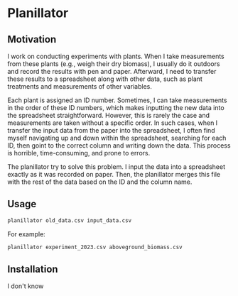 # Planillator

## Motivation

I work on conducting experiments with plants. When I take measurements from these plants (e.g., weigh their dry biomass), I usually do it outdoors and record the results with pen and paper. Afterward, I need to transfer these results to a spreadsheet along with other data, such as plant treatments and measurements of other variables.

Each plant is assigned an ID number. Sometimes, I can take measurements in the order of these ID numbers, which makes inputting the new data into the spreadsheet straightforward. However, this is rarely the case and measurements are taken without a specific order. In such cases, when I transfer the input data from the paper into the spreadsheet, I often find myself navigating up and down within the spreadsheet, searching for each ID, then goint to the correct column and writing down the data. This process is horrible, time-consuming, and prone to errors.

The planillator try to solve this problem. I input the data into a spreadsheet exactly as it was recorded on paper. Then, the planillator merges this file with the rest of the data based on the ID and the column name.

## Usage

```bash
planillator old_data.csv input_data.csv
```

For example:

```bash
planillator experiment_2023.csv aboveground_biomass.csv
```

## Installation

I don't know
